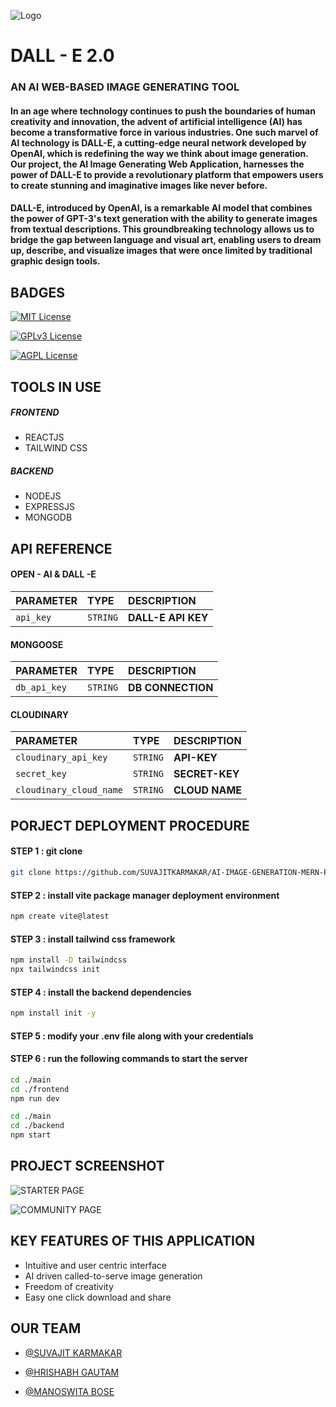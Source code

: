 
![Logo](resources/openai.svg)


# DALL - E 2.0 
### AN AI WEB-BASED IMAGE GENERATING TOOL 

#### In an age where technology continues to push the boundaries of human creativity and innovation, the advent of artificial intelligence (AI) has become a transformative force in various industries. One such marvel of AI technology is DALL-E, a cutting-edge neural network developed by OpenAI, which is redefining the way we think about image generation. Our project, the AI Image Generating Web Application, harnesses the power of DALL-E to provide a revolutionary platform that empowers users to create stunning and imaginative images like never before.

#### DALL-E, introduced by OpenAI, is a remarkable AI model that combines the power of GPT-3's text generation with the ability to generate images from textual descriptions. This groundbreaking technology allows us to bridge the gap between language and visual art, enabling users to dream up, describe, and visualize images that were once limited by traditional graphic design tools.




## BADGES

[![MIT License](https://img.shields.io/badge/License-MIT-green.svg)](https://choosealicense.com/licenses/mit/)

[![GPLv3 License](https://img.shields.io/badge/License-GPL%20v3-yellow.svg)](https://opensource.org/licenses/)

[![AGPL License](https://img.shields.io/badge/license-AGPL-blue.svg)](http://www.gnu.org/licenses/agpl-3.0)

## TOOLS IN USE 
##### FRONTEND
- REACTJS
- TAILWIND CSS

##### BACKEND
- NODEJS
- EXPRESSJS
- MONGODB


## API REFERENCE 

#### OPEN - AI & DALL -E 

| PARAMETER | TYPE     | DESCRIPTION                |
| :-------- | :------- | :------------------------- |
| `api_key` | `STRING` | **DALL-E API KEY** |

#### MONGOOSE 


| PARAMETER  | TYPE     | DESCRIPTION                       |
| :-------- | :------- | :-------------------------------- |
| `db_api_key`      | `STRING` | **DB CONNECTION** |

#### CLOUDINARY 

| PARAMETER  | TYPE     | DESCRIPTION                       |
| :-------- | :------- | :-------------------------------- |
| `cloudinary_api_key`      | `STRING` | **API-KEY** |
| `secret_key`      | `STRING` | **SECRET-KEY** |
| `cloudinary_cloud_name`      | `STRING` | **CLOUD NAME** |


## PORJECT DEPLOYMENT PROCEDURE

#### STEP 1 : git clone 

```bash
git clone https://github.com/SUVAJITKARMAKAR/AI-IMAGE-GENERATION-MERN-PROJECT.git
```

#### STEP 2 : install vite package manager deployment environment

```bash
npm create vite@latest 
```

#### STEP 3 : install tailwind css framework

```bash
npm install -D tailwindcss
npx tailwindcss init
```

#### STEP 4 : install the backend dependencies

```bash
npm install init -y
```

#### STEP 5 : modify your .env file along with your credentials

#### STEP 6 : run the following commands to start the server

```bash
cd ./main
cd ./frontend
npm run dev
```

```bash
cd ./main
cd ./backend
npm start
```

## PROJECT SCREENSHOT

![STARTER PAGE]([resources/starter-page.png](https://github.com/SUVAJITKARMAKAR/AI-IMAGE-GENERATION-MERN-PROJECT/blob/master/resources/starter-page.png))

![COMMUNITY PAGE]([resources/community-page.png](https://github.com/SUVAJITKARMAKAR/AI-IMAGE-GENERATION-MERN-PROJECT/blob/master/resources/community-page.png))

## KEY FEATURES OF THIS APPLICATION 

- Intuitive and user centric interface
- AI driven called-to-serve image generation
- Freedom of creativity 
- Easy one click download and share



## OUR TEAM

- [@SUVAJIT KARMAKAR](https://github.com/SUVAJITKARMAKAR)

- [@HRISHABH GAUTAM](https://github.com/hrishabh-16)

- [@MANOSWITA BOSE](https://github.com/manoswita2501)
